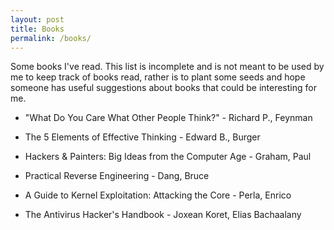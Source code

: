 ```yaml
---
layout: post
title: Books
permalink: /books/
---
```


Some books I've read. This list is incomplete and is not meant to be used 
by me to keep track of books read, rather is to plant some seeds and hope 
someone has useful suggestions about books that could be interesting for
me.

- "What Do You Care What Other People Think?" - Richard P., Feynman
- The 5 Elements of Effective Thinking - Edward B., Burger
- Hackers & Painters: Big Ideas from the Computer Age - Graham, Paul

- Practical Reverse Engineering - Dang, Bruce
- A Guide to Kernel Exploitation: Attacking the Core - Perla, Enrico
- The Antivirus Hacker's Handbook - Joxean Koret, Elias Bachaalany